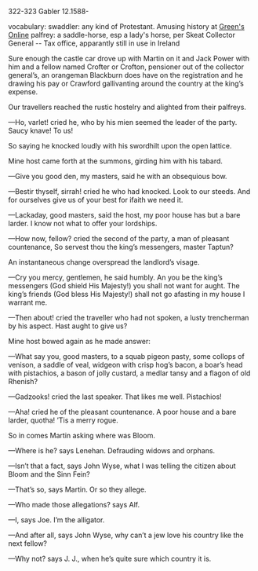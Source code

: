 322-323
Gabler 12.1588-

vocabulary: swaddler: any kind of Protestant.  Amusing history at [Green's Online](https://greensdictofslang.com/entry/7pwr7ka)
palfrey: a saddle-horse, esp a lady's horse, per Skeat
Collector General -- Tax office, apparantly still in use in Ireland

Sure enough the castle car drove up with Martin on it and Jack Power
with him and a fellow named Crofter or Crofton, pensioner out of the
collector general’s, an orangeman Blackburn does have on the
registration and he drawing his pay or Crawford gallivanting around
the country at the king’s expense.

Our travellers reached the rustic hostelry and alighted from their palfreys.

—Ho, varlet! cried he, who by his mien seemed the leader of the party. Saucy knave! To us!

So saying he knocked loudly with his swordhilt upon the open lattice.

Mine host came forth at the summons, girding him with his tabard.

—Give you good den, my masters, said he with an obsequious bow.

—Bestir thyself, sirrah! cried he who had knocked. Look to our steeds. And for ourselves give us of your best for ifaith we need it.

—Lackaday, good masters, said the host, my poor house has but a bare larder. I know not what to offer your lordships.

—How now, fellow? cried the second of the party, a man of pleasant countenance, So servest thou the king’s messengers, master Taptun?

An instantaneous change overspread the landlord’s visage.

—Cry you mercy, gentlemen, he said humbly. An you be the king’s messengers (God shield His Majesty!) you shall not want for aught. The king’s friends (God bless His Majesty!) shall not go afasting in my house I warrant me.

—Then about! cried the traveller who had not spoken, a lusty trencherman by his aspect. Hast aught to give us?

Mine host bowed again as he made answer:

—What say you, good masters, to a squab pigeon pasty, some collops of venison, a saddle of veal, widgeon with crisp hog’s bacon, a boar’s head with pistachios, a bason of jolly custard, a medlar tansy and a flagon of old Rhenish?

—Gadzooks! cried the last speaker. That likes me well. Pistachios!

—Aha! cried he of the pleasant countenance. A poor house and a bare larder, quotha! ’Tis a merry rogue.

So in comes Martin asking where was Bloom.

—Where is he? says Lenehan. Defrauding widows and orphans.

—Isn’t that a fact, says John Wyse, what I was telling the citizen about Bloom and the Sinn Fein?

—That’s so, says Martin. Or so they allege.

—Who made those allegations? says Alf.

—I, says Joe. I’m the alligator.

—And after all, says John Wyse, why can’t a jew love his country like the next fellow?

—Why not? says J. J., when he’s quite sure which country it is.

